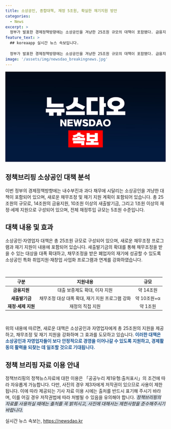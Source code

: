 ```yaml
---
title: 소상공인, 종합대책, 재정 5조원, 확실한 재기지원 방안
categories:
  - News
excerpt: >
  정부가 발표한 경제정책방향에는 소상공인을 겨냥한 25조원 규모의 대책이 포함됐다. 금융지원, 새출발기금 확대, 재정·세제 지원으로 구성되며, 채무조정과 함께 재기 지원이 강화된다. 채무조정 대상 확대와 소상공인 특화 프로그램을 통해 폐업자의 재기를 지원한다. (출처: 정책브리핑)
feature_text: >
  ## koreaapp 실시간 뉴스 속보입니다.

  정부가 발표한 경제정책방향에는 소상공인을 겨냥한 25조원 규모의 대책이 포함됐다. 금융지원, 새출발기금 확대, 재정·세제 지원으로 구성되며, 채무조정과 함께 재기 지원이 강화된다. 채무조정 대상 확대와 소상공인 특화 프로그램을 통해 폐업자의 재기를 지원한다. (출처: 정책브리핑)
image: '/assets/img/newsdao_breakingnews.jpg'
---
```


<p><img src="/assets/img/newsdao_breakingnews.jpg" alt="koreaapp 속보" /></p>

<h2 data-ke-size="size26">정책브리핑 소상공인 대책 분석</h2>

<p>이번 정부의 경제정책방향에는 내수부진과 과다 채무에 시달리는 소상공인을 겨냥한 대책이 포함되어 있으며, 새로운 채무조정 및 재기 지원 계획이 포함되어 있습니다. 총 25조원의 규모로, 14조원의 금융지원, 10조원 이상의 새출발기금, 그리고 1조원 이상의 재정·세제 지원으로 구성되어 있으며, 전체 재정투입 규모는 5조원 수준입니다.</p>

<h2 data-ke-size="size26">대책 내용 및 효과</h2>

<p>소상공인·자영업자 대책은 총 25조원 규모로 구성되어 있으며, 새로운 채무조정 프로그램과 재기 지원이 내용에 포함되어 있습니다. 새출발기금의 확대를 통해 채무조정을 받을 수 있는 대상을 대폭 확대하고, 채무조정을 받은 폐업자의 재기에 성공할 수 있도록 소상공인 특화 취업지원·재창업 사업화 프로그램과 연계를 강화하였습니다.</p>

<p data-ke-size="size16">&nbsp;</p>

<table>
<thead>
<tr>
<th style="text-align: center;">구분</th>
<th style="text-align: center;">지원내용</th>
<th style="text-align: center;">규모</th>
</tr>
</thead>
<tbody>
<tr>
<td style="text-align: center;"><b>금융지원</b></td>
<td style="text-align: center;">대출 보증제도 확대, 이자 지원</td>
<td style="text-align: center;">약 14조원</td>
</tr>
<tr>
<td style="text-align: center;"><b>새출발기금</b></td>
<td style="text-align: center;">채무조정 대상 대폭 확대, 재기 지원 프로그램 강화</td>
<td style="text-align: center;">약 10조원+α</td>
</tr>
<tr>
<td style="text-align: center;"><b>재정·세제 지원</b></td>
<td style="text-align: center;">재정의 직접 지원</td>
<td style="text-align: center;">약 1조원</td>
</tr>
</tbody>
</table>

<p data-ke-size="size16">&nbsp;</p>

<p>위의 내용에 따르면, 새로운 대책은 소상공인과 자영업자에게 총 25조원의 지원을 제공하고, 채무조정 및 재기 지원을 강화하며 그 효과를 도모하고 있습니다. <b><span style="color: #1a5490;">이러한 대책은 소상공인과 자영업자들이 보다 안정적으로 경영을 이어나갈 수 있도록 지원하고, 경제활동의 활력을 되찾는 데 일조할 것으로 기대됩니다.</span></b> </p>

<h2 data-ke-size="size26">정책 브리핑 자료 이용 안내</h2>

<p>정책브리핑의 정책뉴스자료에 대한 이용은 「공공누리 제1유형:출처표시」의 조건에 따라 자유롭게 가능합니다. 다만, 사진의 경우 제3자에게 저작권이 있으므로 사용이 제한됩니다. 이에 따라 제공되는 기사 자료 이용 시에는 출처를 반드시 표기해 주시기 바라며, 이를 어길 경우 저작권법에 따라 처벌될 수 있음을 유의해야 합니다. <i><span style="background-color: #21538527;">정책브리핑의 자료를 사용하실 때에는 출처를 꼭 밝히시고, 사진에 대해서는 제한사항을 준수해주시기 바랍니다.</span></i></p>
실시간 뉴스 속보는, <a href="https://newsdao.kr" rel="dofollow">https://newsdao.kr</a>


